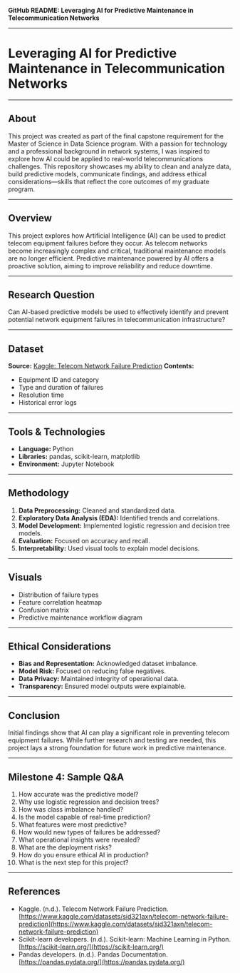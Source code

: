**GitHub README: Leveraging AI for Predictive Maintenance in Telecommunication Networks**

---

# Leveraging AI for Predictive Maintenance in Telecommunication Networks

---

## About

This project was created as part of the final capstone requirement for the Master of Science in Data Science program. With a passion for technology and a professional background in network systems, I was inspired to explore how AI could be applied to real-world telecommunications challenges. This repository showcases my ability to clean and analyze data, build predictive models, communicate findings, and address ethical considerations—skills that reflect the core outcomes of my graduate program.

---

## Overview

This project explores how Artificial Intelligence (AI) can be used to predict telecom equipment failures before they occur. As telecom networks become increasingly complex and critical, traditional maintenance models are no longer efficient. Predictive maintenance powered by AI offers a proactive solution, aiming to improve reliability and reduce downtime.

---

## Research Question

Can AI-based predictive models be used to effectively identify and prevent potential network equipment failures in telecommunication infrastructure?

---

## Dataset

**Source:** [Kaggle: Telecom Network Failure Prediction](https://www.kaggle.com/datasets/sid321axn/telecom-network-failure-prediction)
**Contents:**

* Equipment ID and category
* Type and duration of failures
* Resolution time
* Historical error logs

---

## Tools & Technologies

* **Language:** Python
* **Libraries:** pandas, scikit-learn, matplotlib
* **Environment:** Jupyter Notebook

---

## Methodology

1. **Data Preprocessing:** Cleaned and standardized data.
2. **Exploratory Data Analysis (EDA):** Identified trends and correlations.
3. **Model Development:** Implemented logistic regression and decision tree models.
4. **Evaluation:** Focused on accuracy and recall.
5. **Interpretability:** Used visual tools to explain model decisions.

---

## Visuals

* Distribution of failure types
* Feature correlation heatmap
* Confusion matrix
* Predictive maintenance workflow diagram

---

## Ethical Considerations

* **Bias and Representation:** Acknowledged dataset imbalance.
* **Model Risk:** Focused on reducing false negatives.
* **Data Privacy:** Maintained integrity of operational data.
* **Transparency:** Ensured model outputs were explainable.

---

## Conclusion

Initial findings show that AI can play a significant role in preventing telecom equipment failures. While further research and testing are needed, this project lays a strong foundation for future work in predictive maintenance.

---

## Milestone 4: Sample Q\&A

1. How accurate was the predictive model?
2. Why use logistic regression and decision trees?
3. How was class imbalance handled?
4. Is the model capable of real-time prediction?
5. What features were most predictive?
6. How would new types of failures be addressed?
7. What operational insights were revealed?
8. What are the deployment risks?
9. How do you ensure ethical AI in production?
10. What is the next step for this project?

---

## References

* Kaggle. (n.d.). Telecom Network Failure Prediction. [https://www.kaggle.com/datasets/sid321axn/telecom-network-failure-prediction](https://www.kaggle.com/datasets/sid321axn/telecom-network-failure-prediction)
* Scikit-learn developers. (n.d.). Scikit-learn: Machine Learning in Python. [https://scikit-learn.org/](https://scikit-learn.org/)
* Pandas developers. (n.d.). Pandas Documentation. [https://pandas.pydata.org/](https://pandas.pydata.org/)
